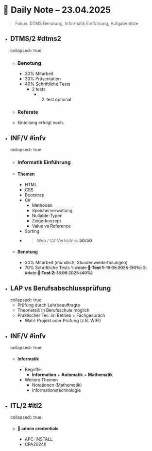 # 📓 Daily Note – 23.04.2025
> Fokus: DTMS Benotung, Informatik Einführung, Aufgabenliste
- ## DTMS/2 #dtms2
  collapsed:: true
	- ### Benotung
		- 30% Mitarbeit
		- 30% Präsentation
		- 40% Schriftliche Tests
			- 2 tests
				- 2. test optional
	- ### Referate
	- Einteilung erfolgt noch.
- ## INF/V #infv
  collapsed:: true
	- ### Informatik Einführung
	- #### Themen
		- HTML
		- CSS
		- Bootstrap
		- C#
			- Methoden
			- Speicherverwaltung
			- Nullable-Typen
			- Zeigerkonzept
			- Value vs Reference
		- Sorting
		- > Web / C# Verhältnis: **50/50**
	- #### Benotung
		- 30% Mitarbeit (mündlich, Stundenwiederholungen)
		- 70% Schriftliche Tests
		  ~~1. #date 📅 **Test 1**: 19.05.2025 (30%)~~
		  ~~2. #date 📅 **Test 2**: 18.06.2025 (40%)~~
- ## LAP vs Berufsabschlussprüfung
  collapsed:: true
	- Prüfung durch Lehrbeauftragte
	- Theorieteil: in Berufsschule möglich
	- Praktischer Teil: im Betrieb + Fachgespräch
		- Wahl: Projekt oder Prüfung (z.B. WIFI)
- ## INF/V #infv
  collapsed:: true
	- #### Informatik
		- Begriffe
			- **Information** + **Automatik** + **Mathematik**
		- Weitere Themen
			- Notationen (Mathematik)
			- Informationstechnologie
- ## ITL/2 #itl2
  collapsed:: true
	- #### 🔑 admin credentials
		- APC-INSTALL
		- CPA2024!!
